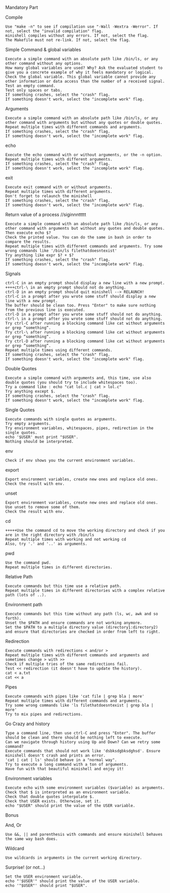 Mandatory Part

Compile

    Use "make -n" to see if compilation use "-Wall -Wextra -Werror". If not, select the "invalid compilation" flag.
    minishell compiles without any errors. If not, select the flag.
    The Makefile must not re-link. If not, select the flag.

Simple Command & global variables

    Execute a simple command with an absolute path like /bin/ls, or any other command without any options.
    How many global variables are used? Why? Ask the evaluated student to give you a concrete example of why it feels mandatory or logical.
    Check the global variable. This global variable cannot provide any other information or data access than the number of a received signal.
    Test an empty command.
    Test only spaces or tabs.
    If something crashes, select the "crash" flag.
    If something doesn't work, select the "incomplete work" flag.

Arguments

    Execute a simple command with an absolute path like /bin/ls, or any other command with arguments but without any quotes or double quotes.
    Repeat multiple times with different commands and arguments.
    If something crashes, select the "crash" flag.
    If something doesn't work, select the "incomplete work" flag.

echo

    Execute the echo command with or without arguments, or the -n option.
    Repeat multiple times with different arguments.
    If something crashes, select the "crash" flag.
    If something doesn't work, select the "incomplete work" flag.

exit

    Execute exit command with or without arguments.
    Repeat multiple times with different arguments.
    Don't forget to relaunch the minishell
    If something crashes, select the "crash" flag.
    If something doesn't work, select the "incomplete work" flag.

Return value of a process //siginnnttttt


    Execute a simple command with an absolute path like /bin/ls, or any other command with arguments but without any quotes and double quotes. Then execute echo $?
    Check the printed value. You can do the same in bash in order to compare the results.
    Repeat multiple times with different commands and arguments. Try some wrong commands like '/bin/ls filethatdoesntexist'
    Try anything like expr $? + $?
    If something crashes, select the "crash" flag.
    If something doesn't work, select the "incomplete work" flag.

Signals

    ctrl-C in an empty prompt should display a new line with a new prompt.
    ++++ctrl-\ in an empty prompt should not do anything.
    ctrl-D in an empty prompt should quit minishell --> RELAUNCH!
    ctrl-C in a prompt after you wrote some stuff should display a new line with a new prompt.
    The buffer should be clean too. Press "Enter" to make sure nothing from the previous line is executed.
    ctrl-D in a prompt after you wrote some stuff should not do anything.
    ctrl-\ in a prompt after you wrote some stuff should not do anything.
    Try ctrl-C after running a blocking command like cat without arguments or grep “something“.
    Try ctrl-\ after running a blocking command like cat without arguments or grep “something“.
    Try ctrl-D after running a blocking command like cat without arguments or grep “something“.
    Repeat multiple times using different commands.
    If something crashes, select the "crash" flag.
    If something doesn't work, select the "incomplete work" flag.

Double Quotes

    Execute a simple command with arguments and, this time, use also double quotes (you should try to include whitespaces too).
    Try a command like : echo "cat lol.c | cat > lol.c"
    Try anything except $.
    If something crashes, select the "crash" flag.
    If something doesn't work, select the "incomplete work" flag.

Single Quotes

    Execute commands with single quotes as arguments.
    Try empty arguments.
    Try environment variables, whitespaces, pipes, redirection in the single quotes.
    echo '$USER' must print "$USER".
    Nothing should be interpreted.

env

    Check if env shows you the current environment variables.

export

    Export environment variables, create new ones and replace old ones.
    Check the result with env.

unset

    Export environment variables, create new ones and replace old ones.
    Use unset to remove some of them.
    Check the result with env.

cd

    +++++Use the command cd to move the working directory and check if you are in the right directory with /bin/ls
    Repeat multiple times with working and not working cd
    Also, try '.' and '..' as arguments.

pwd

    Use the command pwd.
    Repeat multiple times in different directories.

Relative Path

    Execute commands but this time use a relative path.
    Repeat multiple times in different directories with a complex relative path (lots of ..).

Environment path

    Execute commands but this time without any path (ls, wc, awk and so forth).
    Unset the $PATH and ensure commands are not working anymore.
    Set the $PATH to a multiple directory value (directory1:directory2) and ensure that directories are checked in order from left to right.

Redirection

    Execute commands with redirections < and/or >
    Repeat multiple times with different commands and arguments and sometimes change > with >>
    Check if multiple tries of the same redirections fail.
    Test << redirection (it doesn't have to update the history).
    cat < a.txt
    cat << a

Pipes

    Execute commands with pipes like 'cat file | grep bla | more'
    Repeat multiple times with different commands and arguments.
    Try some wrong commands like 'ls filethatdoesntexist | grep bla | more'
    Try to mix pipes and redirections.

Go Crazy and history

    Type a command line, then use ctrl-C and press "Enter". The buffer should be clean and there should be nothing left to execute.
    Can we navigate through history using Up and Down? Can we retry some command?
    Execute commands that should not work like 'dsbksdgbksdghsd'. Ensure minishell doesn't crash and prints an error.
    'cat | cat | ls' should behave in a "normal way".
    Try to execute a long command with a ton of arguments.
    Have fun with that beautiful minishell and enjoy it!

Environment variables

    Execute echo with some environment variables ($variable) as arguments.
    Check that $ is interpreted as an environment variable.
    Check that double quotes interpolate $.
    Check that USER exists. Otherwise, set it.
    echo "$USER" should print the value of the USER variable.

Bonus

And, Or

    Use &&, || and parenthesis with commands and ensure minishell behaves the same way bash does.

Wildcard

    Use wildcards in arguments in the current working directory.

Surprise! (or not...)

    Set the USER environment variable.
    echo "'$USER'" should print the value of the USER variable.
    echo '"$USER"' should print "$USER".
